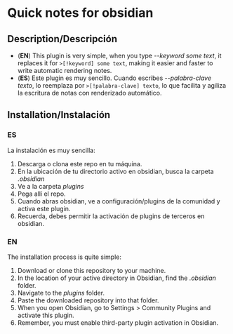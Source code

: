 # Quick notes for obsidian

## Description/Descripción

- (**EN**) This plugin is very simple, when you type --*keyword* *some text*, it replaces it for `>[!keyword] some text`, making it easier and faster to write automatic rendering notes.
- (**ES**) Este plugin es muy sencillo. Cuando escribes --*palabra-clave* *texto*, lo reemplaza por `>[!palabra-clave] texto`, lo que facilita y agiliza la escritura de notas con renderizado automático.

## Installation/Instalación

### **ES**

La instalación es muy sencilla:

1. Descarga o clona este repo en tu máquina.
2. En la ubicación de tu directorio activo en obsidian, busca la carpeta *.obsidian*
3. Ve a la carpeta *plugins*
4. Pega allí el repo.
5. Cuando abras obsidian, ve a configuración/plugins de la comunidad y activa este plugin.
6. Recuerda, debes permitir la activación de plugins de terceros en obsidian.

### **EN**

The installation process is quite simple:

1. Download or clone this repository to your machine.
2. In the location of your active directory in Obsidian, find the *.obsidian* folder.
3. Navigate to the *plugins* folder.
4. Paste the downloaded repository into that folder.
5. When you open Obsidian, go to Settings > Community Plugins and activate this plugin.
6. Remember, you must enable third-party plugin activation in Obsidian.
